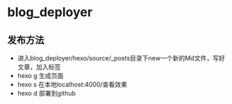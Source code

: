 # blog_deployer

## 发布方法

* 进入blog_deployer/hexo/source/_posts目录下new一个新的Md文件，写好文章，加入标签
* hexo g 生成页面
* hexo s 在本地localhost:4000/查看效果
* hexo d 部署到github
